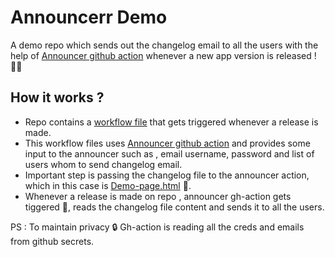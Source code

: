 # Announcerr Demo

A demo repo which sends out the changelog email to all the users with the help of [Announcer github action](https://github.com/marketplace/actions/announcerr) whenever a new app version is released ! 🧑‍🚀

## How it works ?
* Repo contains a [workflow file](https://github.com/singhkshitij/announcerr-demo/blob/master/.github/workflows/release.yml) that gets triggered whenever a release is made.
* This workflow files uses [Announcer github action](https://github.com/marketplace/actions/announcerr) and provides some input to the announcer such as , email username, password and list of users whom to send changelog email.
* Important step is passing the changelog file to the announcer action, which in this case is [Demo-page.html](https://github.com/singhkshitij/announcerr-demo/blob/master/demo-page.html) 📧.
* Whenever a release is made on repo , announcer gh-action gets tiggered 🚀, reads the changelog file content and sends it to all the users.

PS : To maintain privacy 🔒 Gh-action is reading all the creds and emails from github secrets.
